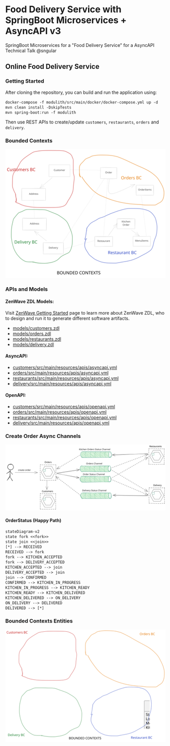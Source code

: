# Food Delivery Service with SpringBoot Microservices + AsyncAPI v3

SpringBoot Microservices for a "Food Delivery Service" for a AsyncAPI Technical Talk @sngular


## Online Food Delivery Service

### Getting Started

After cloning the repository, you can build and run the application using:

```shell
docker-compose -f modulith/src/main/docker/docker-compose.yml up -d
mvn clean install -DskipTests
mvn spring-boot:run -f modulith
```
Then use REST APIs to create/update `customers`, `restaurants`, `orders` and `delivery`.

### Bounded Contexts
![Online Food Delivery Service - Bounded Contexts](models/diagrams/BoundedContexts.excalidraw.svg)

### APIs and Models

#### ZenWave ZDL Models:

Visit [ZenWave Getting Started](https://www.zenwave360.io/docs/getting-started/) page to learn more about ZenWave ZDL, who to design and run it to generate different software artifacts.

* [models/customers.zdl](models/customers.zdl)
* [models/orders.zdl](models/orders.zdl)
* [models/restaurants.zdl](models/restaurants.zdl)
* [models/delivery.zdl](models/delivery.zdl)

#### AsyncAPI:

* [customers/src/main/resources/apis/asyncapi.yml](modules/customers/src/main/resources/apis/asyncapi.yml)
* [orders/src/main/resources/apis/asyncapi.yml](modules/orders/src/main/resources/apis/asyncapi.yml)
* [restaurants/src/main/resources/apis/asyncapi.yml](modules/restaurants/src/main/resources/apis/asyncapi.yml)
* [delivery/src/main/resources/apis/asyncapi.yml](modules/delivery/src/main/resources/apis/asyncapi.yml)

#### OpenAPI:

* [customers/src/main/resources/apis/openapi.yml](modules/customers/src/main/resources/apis/openapi.yml)
* [orders/src/main/resources/apis/openapi.yml](modules/orders/src/main/resources/apis/openapi.yml)
* [restaurants/src/main/resources/apis/openapi.yml](modules/restaurants/src/main/resources/apis/openapi.yml)
* [delivery/src/main/resources/apis/openapi.yml](modules/delivery/src/main/resources/apis/openapi.yml)

### Create Order Async Channels

![Online Food Delivery Service - Create Order Async Channels](models/diagrams/CreateOrderChannels.excalidraw.svg)

#### OrderStatus (Happy Path)

```mermaid
stateDiagram-v2
state fork <<fork>>
state join <<join>>
[*] --> RECEIVED
RECEIVED --> fork
fork --> KITCHEN_ACCEPTED
fork --> DELIVERY_ACCEPTED
KITCHEN_ACCEPTED --> join
DELIVERY_ACCEPTED --> join
join --> CONFIRMED
CONFIRMED --> KITCHEN_IN_PROGRESS
KITCHEN_IN_PROGRESS --> KITCHEN_READY
KITCHEN_READY --> KITCHEN_DELIVERED
KITCHEN_DELIVERED --> ON_DELIVERY
ON_DELIVERY --> DELIVERED
DELIVERED --> [*]
```


### Bounded Contexts Entities

![Online Food Delivery Service - Bounded Contexts Entities](models/diagrams/BoundedContexts-Entities.excalidraw.svg)
